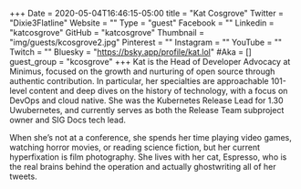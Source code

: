 +++
Date = 2020-05-04T16:46:15-05:00
title = "Kat Cosgrove"
Twitter = "Dixie3Flatline"
Website = ""
Type = "guest"
Facebook = ""
Linkedin = "katcosgrove"
GitHub = "katcosgrove"
Thumbnail = "img/guests/kcosgrove2.jpg"
Pinterest = ""
Instagram = ""
YouTube = ""
Twitch = ""
Bluesky = "https://bsky.app/profile/kat.lol"
#Aka = []
guest_group = "kcosgrove"
+++
Kat is the Head of Developer Advocacy at Minimus, focused on the growth and nurturing of open source through authentic contribution. In particular, her specialties are approachable 101-level content and deep dives on the history of technology, with a focus on DevOps and cloud native. She was the Kubernetes Release Lead for 1.30 Uwubernetes, and currently serves as both the Release Team subproject owner and SIG Docs tech lead.

When she’s not at a conference, she spends her time playing video games, watching horror movies, or reading science fiction, but her current hyperfixation is film photography. She lives with her cat, Espresso, who is the real brains behind the operation and actually ghostwriting all of her tweets.
